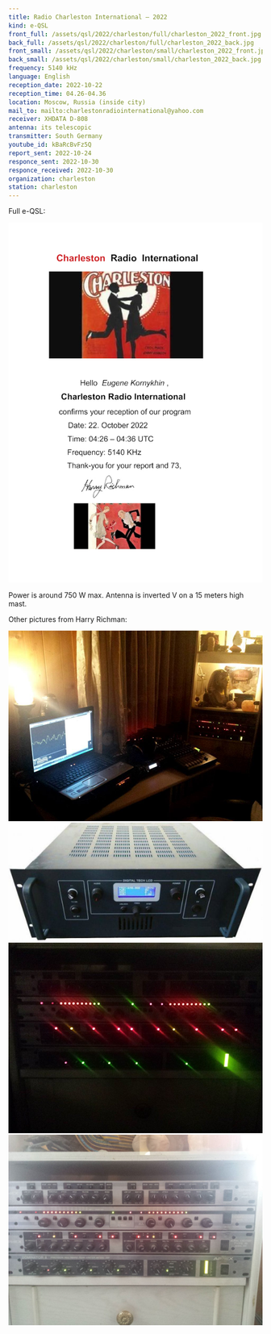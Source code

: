 ```yaml
---
title: Radio Charleston International — 2022
kind: e-QSL
front_full: /assets/qsl/2022/charleston/full/charleston_2022_front.jpg
back_full: /assets/qsl/2022/charleston/full/charleston_2022_back.jpg
front_small: /assets/qsl/2022/charleston/small/charleston_2022_front.jpg
back_small: /assets/qsl/2022/charleston/small/charleston_2022_back.jpg
frequency: 5140 kHz
language: English
reception_date: 2022-10-22
reception_time: 04.26-04.36
location: Moscow, Russia (inside city)
mail_to: mailto:charlestonradiointernational@yahoo.com
receiver: XHDATA D-808
antenna: its telescopic
transmitter: South Germany
youtube_id: kBaRcBvFz5Q
report_sent: 2022-10-24
responce_sent: 2022-10-30
responce_received: 2022-10-30
organization: charleston
station: charleston
---
```


Full e-QSL:

<a href="/assets/qsl/2022/charleston/full/charleston_2022_original.jpg">
<img src="/assets/qsl/2022/charleston/small/charleston_2022_original.jpg"/>
</a>

Power is around 750 W max. Antenna is inverted V on a 15 meters high mast.

Other pictures from Harry Richman:

<img src="/assets/qsl/2022/charleston/full/53336679_631229320650036_6318924403212025856_n.jpg"/>

<img src="/assets/qsl/2022/charleston/full/62449087_888019188209483_7225084939853627392_n.jpg"/>

<img src="/assets/qsl/2022/charleston/full/70023158_672936603189175_3767101620454686720_n.jpg"/>

<img src="/assets/qsl/2022/charleston/full/85256771_619687858819618_9192148367642198016_n.jpg"/>
